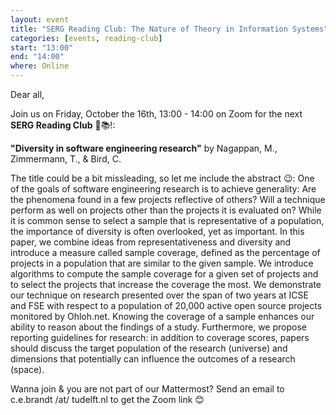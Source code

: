 ```yaml
---
layout: event
title: "SERG Reading Club: The Nature of Theory in Information Systems"
categories: [events, reading-club]
start: "13:00"
end: "14:00"
where: Online
---
```


Dear all,

Join us on Friday, October the 16th, 13:00 - 14:00 on Zoom for the next **SERG Reading Club** 📖📚!:

**"Diversity in software engineering research"** by Nagappan, M., Zimmermann, T., & Bird, C.

The title could be a bit missleading, so let me include the abstract 😉:
One of the goals of software engineering research is to achieve generality: Are the phenomena found in a few projects reflective of others? Will a technique perform as well on projects other than the projects it is evaluated on? While it is common sense to select a sample that is representative of a population, the importance of diversity is often overlooked, yet as important. In this paper, we combine ideas from representativeness and diversity and introduce a measure called sample coverage, defined as the percentage of projects in a population that are similar to the given sample. We introduce algorithms to compute the sample coverage for a given set of projects and to select the projects that increase the coverage the most. We demonstrate our technique on research presented over the span of two years at ICSE and FSE with respect to a population of 20,000 active open source projects monitored by Ohloh.net. Knowing the coverage of a sample enhances our ability to reason about the findings of a study. Furthermore, we propose reporting guidelines for research: in addition to coverage scores, papers should discuss the target population of the research (universe) and dimensions that potentially can influence the outcomes of a research (space). 

Wanna join & you are not part of our Mattermost?
Send an email to c.e.brandt /at/ tudelft.nl to get the Zoom link 😊
